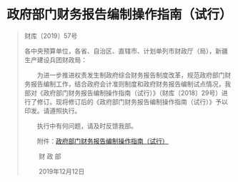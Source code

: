 # 政府部门财务报告编制操作指南（试行）

> 财库〔2019〕57号
>
> 各中央预算单位，各省、自治区、直辖市、计划单列市财政厅（局），新疆生产建设兵团财政局：
>
> 　　为进一步推进权责发生制政府综合财务报告制度改革，规范政府部门财务报告编制工作，结合政府会计准则制度和政府财务报告编制试点情况，我部对《政府部门财务报告编制操作指南（试行）》（财库〔2018〕29号）进行了修订。现将修订后的《政府部门财务报告编制操作指南（试行）》予以印发。请遵照执行。
>
> 　　执行中有何问题，请及时反馈我部。
>
> 　　附件：[政府部门财务报告编制操作指南（试行）](P020200109607527213182.pdf)
>
>  
>
> 　　                                                            财  政  部
>
> 　　                                                          2019年12月12日




